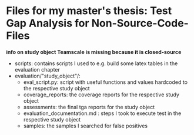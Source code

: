 # Files for my master's thesis: Test Gap Analysis for Non-Source-Code-Files

**info on study object Teamscale is missing because it is closed-source**

- scripts: contains scripts I used to e.g. build some latex tables in the evaluation chapter
- evaluation/"study_object"/:
  - eval_script.py: script with useful functions and values hardcoded to the respective study object
  - coverage_reports: the coverage reports for the respective study object
  - assessments: the final tga reports for the study object
  - evaluation_documentation.md : steps I took to execute test in the respective study object
  - samples: the samples I searched for false positives

